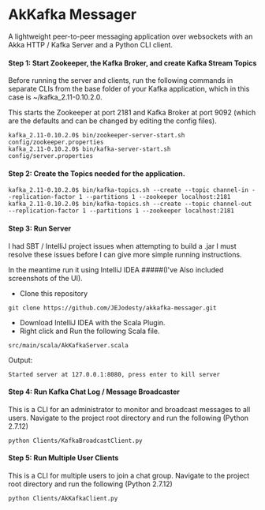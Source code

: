 # AkKafka Messager
A lightweight peer-to-peer messaging application over websockets with an Akka HTTP / Kafka Server and a Python CLI client.
 

#### Step 1: Start Zookeeper, the Kafka Broker, and create Kafka Stream Topics
Before running the server and clients, run the following commands in separate CLIs from the base folder of your Kafka application, 
which in this case is ~/kafka_2.11-0.10.2.0.

This starts the Zookeeper at port 2181 and Kafka Broker at port 9092 
(which are the defaults and can be changed by editing the config files).

```shell
kafka_2.11-0.10.2.0$ bin/zookeeper-server-start.sh config/zookeeper.properties
kafka_2.11-0.10.2.0$ bin/kafka-server-start.sh config/server.properties
```

#### Step 2: Create the Topics needed for the application.

```shell
kafka_2.11-0.10.2.0$ bin/kafka-topics.sh --create --topic channel-in --replication-factor 1 --partitions 1 --zookeeper localhost:2181
kafka_2.11-0.10.2.0$ bin/kafka-topics.sh --create --topic channel-out --replication-factor 1 --partitions 1 --zookeeper localhost:2181
```

#### Step 3: Run Server
I had SBT / IntelliJ project issues when attempting to build a .jar
I must resolve these issues before I can give more simple running instructions.

In the meantime run it using IntelliJ IDEA 
#####(I've Also included screenshots of the UI).
* Clone this repository
```shel
git clone https://github.com/JEJodesty/akkafka-messager.git
```
* Download IntelliJ IDEA with the Scala Plugin. 
* Right click and Run the following Scala file.
```shell
src/main/scala/AkKafkaServer.scala
```
Output:
```sbtshell
Started server at 127.0.0.1:8080, press enter to kill server
```

#### Step 4: Run Kafka Chat Log / Message Broadcaster
This is a CLI for an administrator to monitor and broadcast messages to all users.
Navigate to the project root directory and run the following (Python 2.7.12)
```shell
python Clients/KafkaBroadcastClient.py
``` 

#### Step 5: Run Multiple User Clients
This is a CLI for multiple users to join a chat group.
Navigate to the project root directory and run the following (Python 2.7.12)
```shell
python Clients/AkKafkaClient.py
``` 
